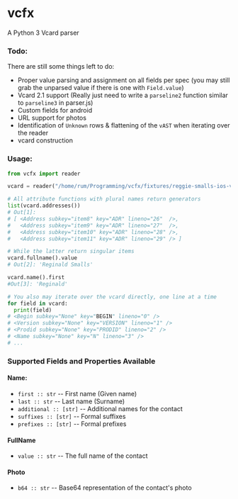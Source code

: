 # vcfx
A Python 3 Vcard parser

### Todo:
There are still some things left to do:
  - Proper value parsing and assignment on all fields per spec (you may still grab the unparsed value if there is one with `Field.value`)
  - Vcard 2.1 support (Really just need to write a `parseline2` function similar to `parseline3` in parser.js)
  - Custom fields for android
  - URL support for photos
  - Identification of `Unknown` rows & flattening of the `vAST` when iterating over the reader
  - vcard construction

### Usage:
```python
from vcfx import reader

vcard = reader("/home/rum/Programming/vcfx/fixtures/reggie-smalls-ios-v3.0.vcf")

# All attribute functions with plural names return generators
list(vcard.addresses())
# Out[1]:
# [ <Address subkey="item8" key="ADR" lineno="26"  />,
#   <Address subkey="item9" key="ADR" lineno="27"  />,
#   <Address subkey="item10" key="ADR" lineno="28" />,
#   <Address subkey="item11" key="ADR" lineno="29" /> ]

# While the latter return singular items
vcard.fullname().value
# Out[2]: 'Reginald Smalls'

vcard.name().first
#Out[3]: 'Reginald'

# You also may iterate over the vcard directly, one line at a time
for field in vcard:
  print(field)
# <Begin subkey="None" key="BEGIN" lineno="0" />
# <Version subkey="None" key="VERSION" lineno="1" />
# <Prodid subkey="None" key="PRODID" lineno="2" />
# <Name subkey="None" key="N" lineno="3" />
# ...
```

### Supported Fields and Properties Available

#### Name:
- `first :: str`        -- First name (Given name)
- `last :: str`         -- Last name (Surname)
- `additional :: [str]` -- Additional names for the contact
- `suffixes :: [str]`   -- Formal suffixes
- `prefixes :: [str]`   -- Formal prefixes

#### FullName
- `value :: str`        -- The full name of the contact

#### Photo
- `b64 :: str`          -- Base64 representation of the contact's photo
